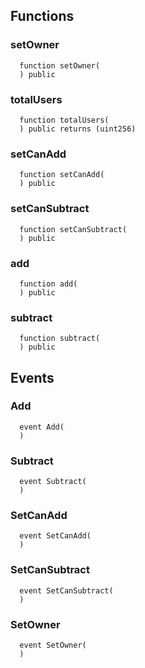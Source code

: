


## Functions
### setOwner
```solidity
  function setOwner(
  ) public
```




### totalUsers
```solidity
  function totalUsers(
  ) public returns (uint256)
```




### setCanAdd
```solidity
  function setCanAdd(
  ) public
```




### setCanSubtract
```solidity
  function setCanSubtract(
  ) public
```




### add
```solidity
  function add(
  ) public
```




### subtract
```solidity
  function subtract(
  ) public
```




## Events
### Add
```solidity
  event Add(
  )
```



### Subtract
```solidity
  event Subtract(
  )
```



### SetCanAdd
```solidity
  event SetCanAdd(
  )
```



### SetCanSubtract
```solidity
  event SetCanSubtract(
  )
```



### SetOwner
```solidity
  event SetOwner(
  )
```




